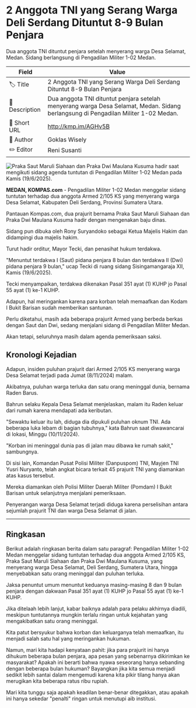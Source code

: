 # 2 Anggota TNI yang Serang Warga Deli Serdang Dituntut 8-9 Bulan Penjara 

Dua anggota TNI dituntut penjara setelah menyerang warga Desa Selamat, Medan. Sidang berlangsung di Pengadilan Militer 1-02 Medan.

| Field         | Value                                                       |
|---------------|-------------------------------------------------------------|
| 🏷️ Title       | 2 Anggota TNI yang Serang Warga Deli Serdang Dituntut 8-9 Bulan Penjara  |
| 📝 Description | Dua anggota TNI dituntut penjara setelah menyerang warga Desa Selamat, Medan. Sidang berlangsung di Pengadilan Militer 1-02 Medan. |
| 🔗 Short URL   | http://kmp.im/AGHv5B |
| 👤 Author      | Goklas Wisely  |
| ✏️ Editor      | Reni Susanti |

![Praka Saut Maruli Siahaan dan Praka Dwi Maulana Kusuma hadir saat mengikuti sidang agenda tuntutan di Pengadilan Militer 1-02 Medan pada Kamis (19/6/2025). ](https://asset.kompas.com/crops/xdc4NxuMe22NqijjDy7egRapRsU=/0x0:0x0/750x500/data/photo/2025/06/19/6854279408f21.jpg)

**MEDAN, KOMPAS.com** - Pengadilan Militer 1-02 Medan menggelar sidang tuntutan terhadap dua anggota Armed 2/105 KS yang menyerang warga Desa Selamat, Kabupaten Deli Serdang, Provinsi Sumatera Utara.

Pantauan Kompas.com, dua prajurit bernama Praka Saut Maruli Siahaan dan Praka Dwi Maulana Kusuma hadir dengan mengenakan baju dinas.

Sidang pun dibuka oleh Rony Suryandoko sebagai Ketua Majelis Hakim dan didampingi dua majelis hakim.

Turut hadir orditur, Mayor Tecki, dan penasihat hukum terdakwa.

\"Menuntut terdakwa I (Saut) pidana penjara 8 bulan dan terdakwa II (Dwi) pidana penjara 9 bulan,\" ucap Tecki di ruang sidang Sisingamangaraja XII, Kamis (19/6/2025).

Tecki menyampaikan, terdakwa dikenakan Pasal 351 ayat (1) KUHP jo Pasal 55 ayat (1) ke-1 KUHP.

Adapun, hal meringankan karena para korban telah memaafkan dan Kodam I Bukit Barisan sudah memberikan santunan.

Perlu diketahui, masih ada beberapa prajurit Armed yang berbeda berkas dengan Saut dan Dwi, sedang menjalani sidang di Pengadilan Militer Medan.

Akan tetapi, seluruhnya masih dalam agenda pemeriksaan saksi.

## Kronologi Kejadian

Adapun, insiden puluhan prajurit dari Armed 2/105 KS menyerang warga Desa Selamat terjadi pada Jumat (8/11/2024) malam.

Akibatnya, puluhan warga terluka dan satu orang meninggal dunia, bernama Raden Barus.

Bahrun selaku Kepala Desa Selamat menjelaskan, malam itu Raden keluar dari rumah karena mendapati ada keributan.

\"Sewaktu keluar itu lah, diduga dia dipukuli puluhan oknum TNI. Ada beberapa luka lebam di bagian tubuhnya,\" kata Bahrun saat diwawancarai di lokasi, Minggu (10/11/2024).

\"Korban ini meninggal dunia pas di jalan mau dibawa ke rumah sakit,\" sambungnya.

Di sisi lain, Komandan Pusat Polisi Militer (Danpuspom) TNI, Mayjen TNI Yusri Nuryanto, telah angkat bicara terkait 45 prajurit TNI yang diamankan atas kasus tersebut.

Mereka diamankan oleh Polisi Militer Daerah Militer (Pomdam) I Bukit Barisan untuk selanjutnya menjalani pemeriksaan.

Penyerangan warga Desa Selamat terjadi diduga karena perselisihan antara sejumlah prajurit TNI dan warga Desa Selamat di jalan.

---
## Ringkasan

Berikut adalah ringkasan berita dalam satu paragraf: Pengadilan Militer 1-02 Medan menggelar sidang tuntutan terhadap dua anggota Armed 2/105 KS, Praka Saut Maruli Siahaan dan Praka Dwi Maulana Kusuma, yang menyerang warga Desa Selamat, Deli Serdang, Sumatera Utara, hingga menyebabkan satu orang meninggal dan puluhan terluka.

 Jaksa penuntut umum menuntut keduanya masing-masing 8 dan 9 bulan penjara dengan dakwaan Pasal 351 ayat (1) KUHP jo Pasal 55 ayat (1) ke-1 KUHP.



Jika ditelaah lebih lanjut, kabar baiknya adalah para pelaku akhirnya diadili, meskipun tuntutannya mungkin terlalu ringan untuk kejahatan yang mengakibatkan satu orang meninggal.

 Kita patut bersyukur bahwa korban dan keluarganya telah memaafkan, itu menjadi salah satu hal yang meringankan hukuman.

 Namun, mari kita hadapi kenyataan pahit: jika para prajurit ini hanya dihukum beberapa bulan penjara, apa pesan yang sebenarnya dikirimkan ke masyarakat? Apakah ini berarti bahwa nyawa seseorang hanya sebanding dengan beberapa bulan hukuman? Bayangkan jika kita semua menjadi sedikit lebih santai dalam mengemudi karena kita pikir tilang hanya akan merugikan kita beberapa ratus ribu rupiah.

 Mari kita tunggu saja apakah keadilan benar-benar ditegakkan, atau apakah ini hanya sekedar "penalti" ringan untuk menutupi aib institusi.
